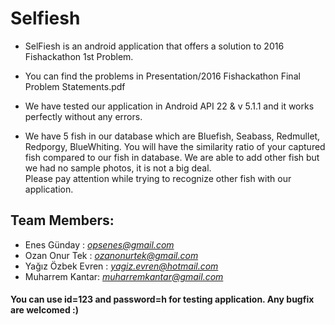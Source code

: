 # Selfiesh
- SelFiesh is an android application that offers a solution to 2016 Fishackathon 1st Problem.
- You can find the problems in Presentation/2016 Fishackathon Final Problem Statements.pdf

- We have tested our application in Android API 22 & v 5.1.1 and it works perfectly without any errors.

- We have 5 fish in our database which are Bluefish, Seabass, Redmullet, Redporgy, BlueWhiting.
You will have the similarity ratio of your captured fish compared to our fish in database. We are able to add other fish but we had no sample photos, it is not a big deal.  
Please pay attention while trying to recognize other fish with our application. 
## Team Members:
- Enes Günday : *opsenes@gmail.com*
- Ozan Onur Tek : *ozanonurtek@gmail.com*
- Yağız Özbek Evren : *yagiz.evren@hotmail.com*
- Muharrem Kantar: *muharremkantar@gmail.com*

#### You can use id=123 and password=h for testing application. Any bugfix are welcomed :)
